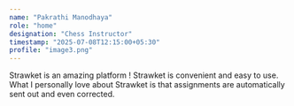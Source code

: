 ```yaml
---
name: "Pakrathi Manodhaya"
role: "home"
designation: "Chess Instructor"
timestamp: "2025-07-08T12:15:00+05:30"
profile: "image3.png"
---
```


Strawket is an amazing platform ! Strawket is convenient and easy to use. 
What I personally love about Strawket is that assignments are automatically sent out and even corrected.
 
